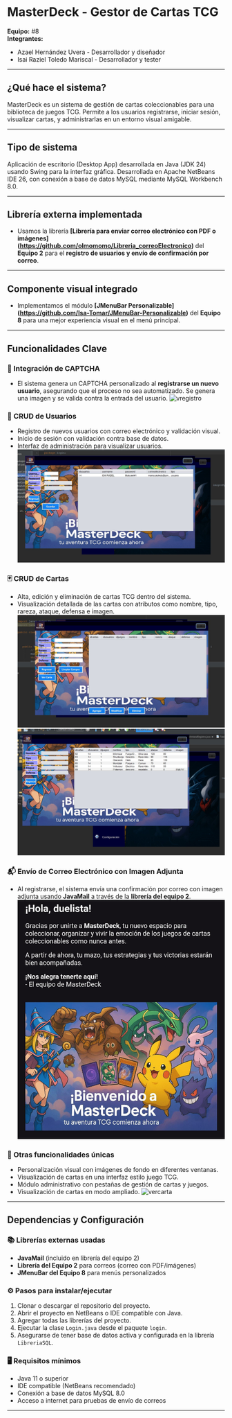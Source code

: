 
# MasterDeck - Gestor de Cartas TCG

**Equipo:** #8  
**Integrantes:**  
- Azael Hernández Uvera - Desarrollador y diseñador  
- Isai Raziel Toledo Mariscal - Desarrollador y tester

---

## ¿Qué hace el sistema?

MasterDeck es un sistema de gestión de cartas coleccionables para una biblioteca de juegos TCG.
Permite a los usuarios registrarse, iniciar sesión, visualizar cartas, y administrarlas en un entorno visual amigable.

---

## Tipo de sistema

Aplicación de escritorio (Desktop App) desarrollada en Java (JDK 24) usando Swing para la interfaz gráfica.
Desarrollada en Apache NetBeans IDE 26, con conexión a base de datos MySQL mediante MySQL Workbench 8.0.

---

## Librería externa implementada

- Usamos la librería **[Librería para enviar correo electrónico con PDF o imágenes]
(https://github.com/olmomomo/Libreria_correoElectronico)** del **Equipo 2** para el **registro de usuarios y envío de confirmación por correo**.

---

## Componente visual integrado

- Implementamos el módulo **[JMenuBar Personalizable]
(https://github.com/Isa-Tomar/JMenuBar-Personalizable)** del **Equipo 8** para una mejor experiencia visual en el menú principal.

---

## Funcionalidades Clave

### 🔐 Integración de CAPTCHA
- El sistema genera un CAPTCHA personalizado al **registrarse un nuevo usuario**, asegurando que el proceso no sea automatizado. 
Se genera una imagen y se valida contra la entrada del usuario.
![vregistro](/Capturas/vregistro.jpeg)


### 👥 CRUD de Usuarios
- Registro de nuevos usuarios con correo electrónico y validación visual.
- Inicio de sesión con validación contra base de datos.
- Interfaz de administración para visualizar usuarios.
![tablausuario](/Capturas/tablausuario.jpeg)


### 🃏 CRUD de Cartas
- Alta, edición y eliminación de cartas TCG dentro del sistema.
- Visualización detallada de las cartas con atributos como nombre, tipo, rareza, ataque, defensa e imagen.
![modcarta](/Capturas/modcarta.jpeg)
![tablacarta](/Capturas/tablacarta.jpeg)

### 📬 Envío de Correo Electrónico con Imagen Adjunta
- Al registrarse, el sistema envía una confirmación por correo con imagen adjunta usando **JavaMail** a través de la **librería del equipo 2**.  
![correo](/Capturas/correo.jpeg)

### 🌟 Otras funcionalidades únicas
- Personalización visual con imágenes de fondo en diferentes ventanas.
- Visualización de cartas en una interfaz estilo juego TCG.
- Módulo administrativo con pestañas de gestión de cartas y juegos.
- Visualización de cartas en modo ampliado.
![vercarta](/Capturas/vercarta.jpeg)


---

## Dependencias y Configuración

### 📚 Librerías externas usadas
- **JavaMail** (incluido en librería del equipo 2)
- **Librería del Equipo 2** para correos (correo con PDF/imágenes)  
- **JMenuBar del Equipo 8** para menús personalizados

### ⚙️ Pasos para instalar/ejecutar
1. Clonar o descargar el repositorio del proyecto.
2. Abrir el proyecto en NetBeans o IDE compatible con Java.
3. Agregar todas las librerías del proyecto.
4. Ejecutar la clase `Login.java` desde el paquete `login`.
5. Asegurarse de tener base de datos activa y configurada en la librería `LibreriaSQL`.

### 🖥️ Requisitos mínimos
- Java 11 o superior  
- IDE compatible (NetBeans recomendado)  
- Conexión a base de datos MySQL 8.0  
- Acceso a internet para pruebas de envío de correos

---
